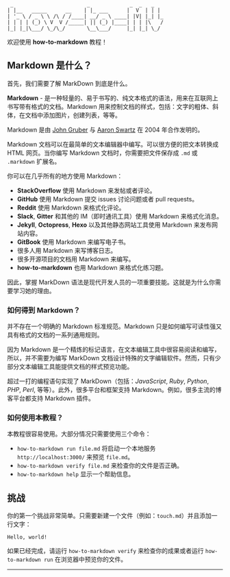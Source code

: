      _                        _             _  _   _
    | |__   _____      __    | |_ ___      |  V  | | |
    | '_ \ / _ \ \ /\ / /____| __/ _ \ ____| |V| |_| |_
    | | | | (_) \ V  V /_____| || (_) |____| | | |\   /
    |_| |_|\___/ \_/\_/       \__\___/     |_| |_| \_/


欢迎使用 **how-to-markdown** 教程！

## Markdown 是什么？

首先，我们需要了解 MarkDown 到底是什么。

**Markdown** - 是一种轻量的、易于书写的、纯文本格式的语法，用来在互联网上书写带有格式的文档。Markdown 用来控制文档的样式，包括：文字的粗体、斜体，在文档中添加图片，创建列表，等等。

Markdown 是由 [John Gruber](http://daringfireball.net/) 与 [Aaron Swartz](http://www.aaronsw.com/) 在 2004 年合作发明的。

Markdown 文档可以在最简单的文本编辑器中编写。可以很方便的把文本转换成 HTML 网页。当你编写 Markdown 文档时，你需要把文件保存成 `.md` 或 `.markdown` 扩展名。

你可以在几乎所有的地方使用 Markdown：

* **StackOverflow** 使用 Markdown 来发帖或者评论。
* **GitHub** 使用 Markdown 提交 issues 讨论问题或者 pull requests。
* **Reddit** 使用 Markdown 来格式化评论。
* **Slack**, **Gitter** 和其他的 IM（即时通讯工具）使用 Markdown 来格式化消息。
* **Jekyll**, **Octopress**, **Hexo** 以及其他静态网站工具使用 Markdown 来发布网站内容。
* **GitBook** 使用 Markdown 来编写电子书。
* 很多人用 Markdown 来写博客日志。
* 很多开源项目的文档用 Markdown 来编写。
* **how-to-markdown** 也用 Markdown 来格式化练习题。

因此，掌握 MarkDown 语法是现代开发人员的一项重要技能。这就是为什么你需要学习她的理由。

### 如何得到 Markdown？

并不存在一个明确的 Markdown 标准规范。Markdown 只是如何编写可读性强又具有格式的文档的一系列通用规则。

因为 Markdown 是一个精炼的标记语言，在文本编辑工具中很容易阅读和编写，所以，并不需要为编写 MarkDown 文档设计特殊的文字编辑软件。然而，只有少部分文本编辑工具能提供文档的样式预览功能。

超过一打的编程语句实现了 MarkDown（包括：_JavaScript_, _Ruby_, _Python_, _PHP_, _Perl_, 等等）。此外，很多平台和框架支持  Markdown。例如，很多主流的博客平台都支持 Markdown 插件。

### 如何使用本教程？

本教程很容易使用。大部分情况只需要使用三个命令：

* `how-to-markdown run file.md` 将启动一个本地服务 `http://localhost:3000/` 来预览 `file.md`。
* `how-to-markdown verify file.md` 来检查你的文件是否正确。
* `how-to-markdown help` 显示一个帮助信息。

## 挑战

你的第一个挑战非常简单。只需要新建一个文件（例如：`touch.md`）并且添加一行文字：

    Hello, world!

如果已经完成，请运行 `how-to-markdown verify` 来检查你的成果或者运行 `how-to-markdown run` 在浏览器中预览你的文件。

---
